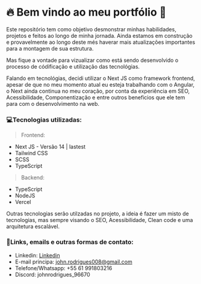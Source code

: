 # 🔥 Bem vindo ao meu portfólio 💯

Este repositório tem como objetivo desmonstrar minhas habilidades, projetos e feitos ao longo de minha jornada. Ainda estamos em construção e provavelmente ao longo deste més haverar mais atualizações importantes para a montagem de sua estrutura.

Mas fique a vontade para vizualizar como está sendo desenvolvido o processo de códificação e utilização das tecnológias.

Falando em tecnológias, decidi utilizar o Next JS como framework frontend, apesar de que no meu momento atual eu esteja trabalhando com o Angular, o Next ainda continua no meu coração, por conta da experiência em SEO, Acessibilidade, Componentização e entre outros beneficios que ele tem para com o desenvolvimento na web.

### 💻Tecnologias utilizadas:

> Frontend:

* Next JS - Versão 14 | lastest
* Tailwind CSS
* SCSS
* TypeScript

> Backend: 

* TypeScript
* NodeJS
* Vercel

Outras tecnologias serão utilzadas no projeto, a ideia é fazer um misto de tecnologias, mas sempre visando o SEO, Acessibilidade, Clean code e uma arquitetura escalável. 

### 🦸Links, emails e outras formas de contato: 

* Linkedin: [Linkedin](https://www.linkedin.com/in/johnrodrigues009/)
* E-mail principa: [john.rodrigues008@gmail.com](john.rodrigues008@gmail.com)
* Telefone/Whatsapp: +55 61 991803216
* Discord: johnrodrigues_96670
